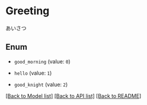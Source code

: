 # Greeting

あいさつ

## Enum

* `good_morning` (value: `0`)

* `hello` (value: `1`)

* `good_knight` (value: `2`)

[[Back to Model list]](../README.md#documentation-for-models) [[Back to API list]](../README.md#documentation-for-api-endpoints) [[Back to README]](../README.md)
